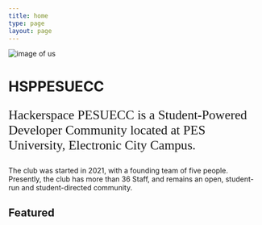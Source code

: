 ```yaml
---
title: home
type: page
layout: page
---
```


![image of us](/static/images/home.jpeg)

# HSPPESUECC

<p style="font-size: 1.6rem; font-weight: 350; font-family: AzeretMono;"> Hackerspace PESUECC is a Student-Powered Developer Community located at PES University, Electronic City Campus.</p>

The club was started in 2021, with a founding team of five people. Presently, the club has more than 36 Staff, and remains an open, student-run and student-directed community.

## Featured
